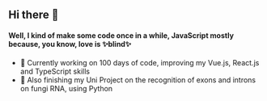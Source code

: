 ## Hi there 🖖
#### Well, I kind of make some code once in a while, JavaScript mostly because, you know, love is ✨blind✨
- 🌿 Currently working on 100 days of code, improving my Vue.js, React.js and TypeScript skills
- 🍄 Also finishing my Uni Project on the recognition of exons and introns on fungi RNA, using Python



<!--
**sarahanduca/sarahanduca** is a ✨ _special_ ✨ repository because its `README.md` (this file) appears on your GitHub profile.

Here are some ideas to get you started:

- 🔭 I’m currently working on ...
- 🌱 I’m currently learning ...
- 👯 I’m looking to collaborate on ...
- 🤔 I’m looking for help with ...
- 💬 Ask me about ...
- 📫 How to reach me: ...
- 😄 Pronouns: ...
- ⚡ Fun fact: ...
-->
